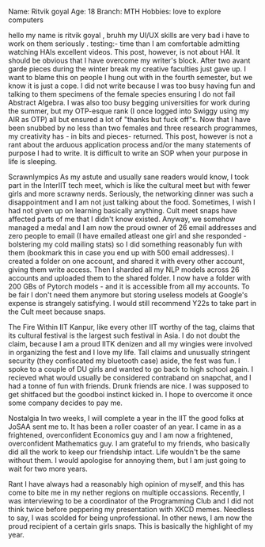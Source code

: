 Name: Ritvik goyal
Age: 18
Branch: MTH
Hobbies: love to explore computers

hello my name is ritvik goyal , bruhh my UI/UX skills are very bad i have to work on them seriously .
testing:-
time than I am comfortable admitting watching HAIs excellent videos. This post, however, is not about HAI. It should be obvious that I have overcome my writer's block. After two avant garde pieces during the winter break my creative faculties just gave up. I want to blame this on people I hung out with in the fourth semester, but we know it is just a cope. I did not write because I was too busy having fun and talking to them specimens of the female species ensuring I do not fail Abstract Algebra. I was also too busy begging universities for work during the summer, but my OTP-esque rank (I once logged into Swiggy using my AIR as OTP) all but ensured a lot of "thanks but fuck off"s. Now that I have been snubbed by no less than two females and three research programmes, my creativity has - in bits and pieces- returned. This post, however is not a rant about the arduous application process and/or the many statements of purpose I had to write. It is difficult to write an SOP when your purpose in life is sleeping.

Scrawnlympics
As my astute and usually sane readers would know, I took part in the InterIIT tech meet, which is like the cultural meet but with fewer girls and more scrawny nerds. Seriously, the networking dinner was such a disappointment and I am not just talking about the food. Sometimes, I wish I had not given up on learning basically anything. Cult meet snaps have affected parts of me that I didn't know existed. Anyway, we somehow managed a medal and I am now the proud owner of 26 email addresses and zero people to email (I have emailed atleast one girl and she responded - bolstering my cold mailing stats) so I did something reasonably fun with them (bookmark this in case you end up with 500 email addresses). I created a folder on one account, and shared it with every other account, giving them write access. Then I sharded all my NLP models across 26 accounts and uploaded them to the shared folder. I now have a folder with 200 GBs of Pytorch models - and it is accessible from all my accounts. To be fair I don't need them anymore but storing useless models at Google's expense is strangely satisfying. I would still recommend Y22s to take part in the Cult meet because snaps.

The Fire Within
IIT Kanpur, like every other IIT worthy of the tag, claims that its cultural festival is the largest such festival in Asia. I do not doubt the claim, because I am a proud IITK denizen and all my wingies were involved in organizing the fest and I love my life. Tall claims and unusually stringent security (they confiscated my bluetooth case) aside, the fest was fun. I spoke to a couple of DU girls and wanted to go back to high school again. I recieved what would usually be considered contraband on snapchat, and I had a tonne of fun with friends. Drunk friends are nice. I was supposed to get shitfaced but the goodboi instinct kicked in. I hope to overcome it once some company decides to pay me.

Nostalgia
In two weeks, I will complete a year in the IIT the good folks at JoSAA sent me to. It has been a roller coaster of an year. I came in as a frightened, overconfident Economics guy and I am now a frightened, overconfident Mathematics guy. I am grateful to my friends, who basically did all the work to keep our friendship intact. Life wouldn't be the same without them. I would apologise for annoying them, but I am just going to wait for two more years.

Rant
I have always had a reasonably high opinion of myself, and this has come to bite me in my nether regions on multiple occassions. Recently, I was interviewing to be a coordinator of the Programming Club and I did not think twice before peppering my presentation with XKCD memes. Needless to say, I was scolded for being unprofessional. In other news, I am now the proud recipient of a certain girls snaps. This is basically the highlight of my year.